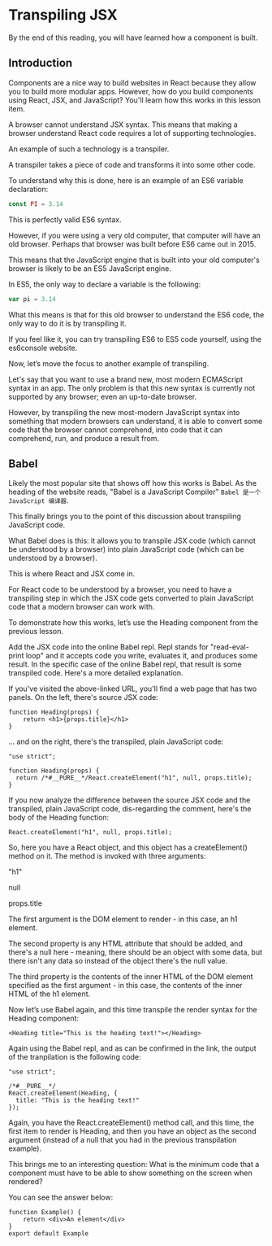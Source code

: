 # Transpiling JSX

By the end of this reading, you will have learned how a component is built.


## Introduction

Components are a nice way to build websites in React because they allow you to build more modular apps. However, how do you build components using React, JSX, and JavaScript? You'll learn how this works in this lesson item.

A browser cannot understand JSX syntax.
This means that making a browser understand React code requires a lot of supporting technologies.

An example of such a technology is a transpiler.

A transpiler takes a piece of code and transforms it into some other code.

To understand why this is done, here is an example of an ES6 variable declaration:

```js
const PI = 3.14
```

This is perfectly valid ES6 syntax.

However, if you were using a very old computer, that computer will have an old browser. Perhaps that browser was built before ES6 came out in 2015.

This means that the JavaScript engine that is built into your old computer's browser is likely to be an ES5 JavaScript engine.

In ES5, the only way to declare a variable is the following:

```js
var pi = 3.14
```

What this means is that for this old browser to understand the ES6 code, the only way to do it is by transpiling it.

If you feel like it, you can try transpiling ES6 to ES5 code yourself, using the es6console website.

Now, let’s move the focus to another example of transpiling.

Let's say that you want to use a brand new, most modern ECMAScript syntax in an app. The only problem is that this new syntax is currently not supported by any browser; even an up-to-date browser.

However, by transpiling the new most-modern JavaScript syntax into something that modern browsers can understand, it is able to convert some code that the browser cannot comprehend, into code that it can comprehend, run, and produce a result from.

## Babel

Likely the most popular site that shows off how this works is Babel. As the heading of the website reads, "Babel is a JavaScript Compiler" `Babel 是一个 JavaScript 编译器`.

This finally brings you to the point of this discussion about transpiling JavaScript code.

What Babel does is this: it allows you to transpile JSX code (which cannot be understood by a browser) into plain JavaScript code (which can be understood by a browser).

This is where React and JSX come in.

For React code to be understood by a browser, you need to have a transpiling step in which the JSX code gets converted to plain JavaScript code that a modern browser can work with.

To demonstrate how this works, let’s use the Heading component from the previous lesson.

Add the JSX code into the online Babel repl. Repl stands for "read-eval-print loop" and it accepts code you write, evaluates it, and produces some result. In the specific case of the online Babel repl, that result is some transpiled code. Here's a more detailed explanation.

If you've visited the above-linked URL, you'll find a web page that has two panels. On the left, there's source JSX code:

```
function Heading(props) {
    return <h1>{props.title}</h1>
}
```

... and on the right, there's the transpiled, plain JavaScript code:

```
"use strict";

function Heading(props) {
  return /*#__PURE__*/React.createElement("h1", null, props.title);
}
```

If you now analyze the difference between the source JSX code and the transpiled, plain JavaScript code, dis-regarding the comment, here's the body of the Heading function:

```
React.createElement("h1", null, props.title);
```

So, here you have a React object, and this object has a createElement() method on it. The method is invoked with three arguments:

"h1" 

null 

props.title 

The first argument is the DOM element to render - in this case, an h1 element. 

The second property is any HTML attribute that should be added, and there's a null here - meaning, there should be an object with some data, but there isn't any data so instead of the object there's the null value. 

The third property is the contents of the inner HTML of the DOM element specified as the first argument - in this case, the contents of the inner HTML of the h1 element.

Now let’s use Babel again, and this time transpile the render syntax for the Heading component:

```
<Heading title="This is the heading text!"></Heading>
```

Again using the Babel repl, and as can be confirmed in 
the link, the output of the tranpilation is the following code:

```
"use strict";

/*#__PURE__*/
React.createElement(Heading, {
  title: "This is the heading text!"
});
```

Again, you have the React.createElement() method call, and this time, the first item to render is Heading, and then you have an object as the second argument (instead of a null that you had in the previous transpilation example).

This brings me to an interesting question: What is the minimum code that a component must have to be able to show something on the screen when rendered?

You can see the answer below:

```
function Example() {
    return <div>An element</div>
}
export default Example
```